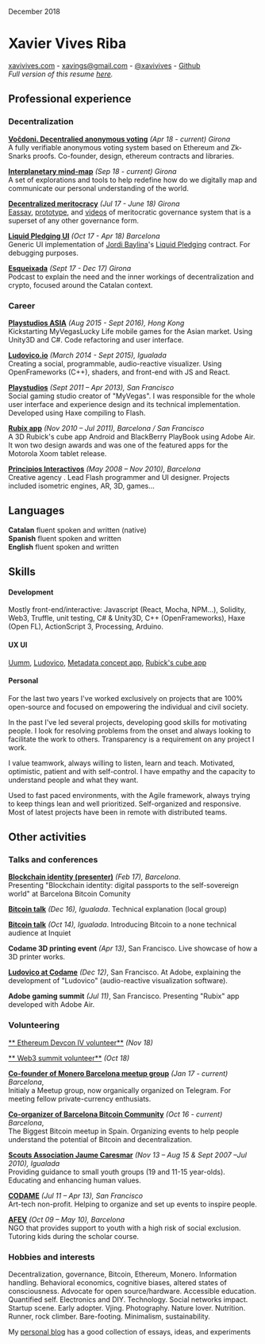 December 2018  
  
# Xavier Vives Riba
[xavivives.com](http://xavivives.com/index) - [xavings@gmail.com](mailto:xavings@gmail.com) - [@xavivives](https://twitter.com/xavivives) -  [Github](https://github.com/xavivives)  
 _Full version of this resume [here](https://github.com/xavivives/Blog/blob/master/Xavi%20Vives%20CV.md)._

## Professional experience

### Decentralization
**[Voĉdoni. Decentralied anonymous voting](http://vocdoni.io/)** _(Apr 18 - current) Girona_  
A fully verifiable anonymous voting system based on Ethereum and Zk-Snarks proofs.
Co-founder, design, ethereum contracts and libraries.

**[Interplanetary mind-map](https://github.com/interplanetarymindmap)** _(Sep 18 - current) Girona_  
A set of explorations and tools to help redefine how do we digitally map and communicate our personal understanding of the world.

**[Decentralized meritocracy](https://medium.com/@xavivives/broken-meritocracy-74c584f62b85)**  _(Jul 17 - June 18) Girona_  
[Eassay](https://medium.com/@xavivives/broken-meritocracy-74c584f62b85),  [prototype](https://github.com/uummProject), and [videos](https://www.youtube.com/watch?v=N_IetZIalAE&list=PL70j4NA4pngzG3H1lBu5pc8Wok_TD5ECf) of meritocratic governance system that is a superset of any other governance form. 

**[Liquid Pledging UI](https://github.com/Giveth/liquidpledging-ui)** _(Oct 17 - Apr 18) Barcelona_  
Generic UI implementation of [Jordi Baylina](https://github.com/jbaylina)'s [Liquid Pledging](https://github.com/Giveth/liquidpledging) contract. For debugging purposes.

**[Esqueixada](https://www.youtube.com/channel/UC9lV1Baas2UbkOzmOOBqmxw/videos?view_as=subscriber)**  _(Sept 17 - Dec 17) Girona_  
Podcast to explain the need and the inner workings of decentralization and crypto, focused around the Catalan context.


### Career
**[Playstudios ASIA](http://www.playstudios.asia/)**  _(Aug 2015 - Sept 2016), Hong Kong_  
Kickstarting MyVegasLucky Life mobile games for the Asian market.
Using Unity3D and C#. Code refactoring and user interface.

**[Ludovico.io](http://ludovico.io)** _(March 2014 - Sept 2015), Igualada_  
Creating a social, programmable, audio-reactive visualizer. Using OpenFrameworks (C++), shaders, and front-end with JS and React.

[**Playstudios**](http://playstudios.com/) _(Sept 2011 – Apr  2013), San Francisco_  
Social gaming studio creator of "MyVegas".
I was responsible for the whole user interface and experience design and its technical implementation. Developed using Haxe compiling to Flash.

**[Rubix app](https://vimeo.com/20520674)** _(Nov 2010 – Jul 2011), Barcelona / San Francisco_  
A 3D Rubick's cube app Android and BlackBerry PlayBook using Adobe Air. It won two design awards and was one of the featured apps for the Motorola Xoom tablet release.

**[Principios Interactivos](http://www.principiosactivos.com/)**
_(May 2008 – Nov 2010), Barcelona_  
Creative agency . Lead Flash programmer and UI designer. Projects included isometric engines, AR, 3D, games...

## Languages
**Catalan** fluent spoken and written (native)  
**Spanish** fluent spoken and written  
**English** fluent spoken and written  

## Skills
#### Development
Mostly front-end/interactive: Javascript (React, Mocha, NPM…), Solidity, Web3, Truffle, unit testing, C# & Unity3D, C++ (OpenFrameworks), Haxe (Open FL), ActionScript 3, Processing, Arduino.

#### UX UI
[Uumm](https://xavivives.github.io/Uumm/#projectId=0xcb3505cc27dc906855289efdc3e54ac5a8f1bcc7af32fdb9f1dfbce9b1b2acb8), [Ludovico](https://www.youtube.com/watch?v=eDI82fS5Kd8), [Metadata concept app](https://www.youtube.com/watch?v=vZOW3OdPNXA&index=5&list=UUoRJpJaBBiGYqKxzlUBRNfA&t=35s), [Rubick's cube app](https://www.youtube.com/watch?v=_q9hy9OXPuE)

#### Personal
For the last two years I've worked exclusively on projects that are 100% open-source and focused on empowering the individual and civil society.

In the past I've led several projects, developing good skills for motivating people. I look for resolving problems from the onset and always looking to facilitate the work to others. Transparency is a requirement on any project I work.

I value teamwork, always willing to listen, learn and teach. Motivated, optimistic, patient and with self-control. I have empathy and the capacity to understand people and what they want.

Used to fast paced environments, with the Agile framework, always trying to keep things lean and well prioritized. Self-organized and responsive. Most of latest projects have been in remote with distributed teams. 
## Other activities

### Talks and  conferences

[**Blockchain identity (presenter)**](https://www.meetup.com/bitcoin-barcelona/photos/27657050/#458731726)  _(Feb 17), Barcelona_.  
Presenting "Blockchain identity: digital passports to the self-sovereign world" at Barcelona Bitcoin Comunity

[**Bitcoin talk**](https://www.youtube.com/watch?v=tiR9ZREivQk) _(Dec 16), Igualada_. Technical explanation (local group)

[**Bitcoin talk**](https://www.instagram.com/p/ujItVFOB79/?taken-by=inquietlife) _(Oct 14), Igualada_. Introducing Bitcoin to a none technical audience at Inquiet
  
**Codame 3D printing event** _(Apr 13)_, San Francisco. Live showcase of how a 3D printer works.

[**Ludovico at Codame**](https://www.youtube.com/watch?v=2wgcQ1Y-iLs) _(Dec 12)_, San Francisco. At Adobe, explaining the development of "Ludovico" (audio-reactive visualization software).
  
**Adobe gaming summit** _(Jul 11)_, San Francisco. Presenting "Rubix" app developed with Adobe Air.

### Volunteering
[** Ethereum Devcon IV volunteer**](https://devcon4.ethereum.org/) _(Nov 18)_

[** Web3 summit volunteer**](https://2018.web3summit.com/) _(Oct 18)_

[**Co-founder of Monero Barcelona meetup group**](https://t.me/monerobarcelona) _(Jan 17 - current) Barcelona_,  
Initialy a Meetup group, now organically organized on Telegram. For meeting fellow private-currency enthusiats.

[**Co-organizer of Barcelona Bitcoin Community**](https://www.meetup.com/bitcoin-barcelona/) _(Oct 16 - current) Barcelona_,   
The Biggest Bitcoin meetup in Spain. Organizing events to help people understand the potential of Bitcoin and decentralization.

[**Scouts Association Jaume Caresmar**](http://cauigualada.cat/) _(Nov 13 – Aug 15 & Sept 2007 –Jul 2010), Igualada_  
Providing guidance to small youth groups (19 and 11-15 year-olds). Educating  and enhancing human values.
 
[**CODAME**](http://codame.com/) _(Jul 11 – Apr 13), San Francisco_  
Art-tech non-profit. Helping to organize and set up events to inspire people.

[**AFEV**](http://afev.org/) _(Oct 09 – May 10), Barcelona_  
NGO that provides support to youth with a high risk of social exclusion. Tutoring kids during the scholar course.

### Hobbies and interests
Decentralization, governance, Bitcoin, Ethereum, Monero. Information handling. Behavioral economics, cognitive biases, altered states of consciousness. Advocate for open source/hardware. Accessible education. Quantified self. Electronics and DIY. Technology. Social networks impact. Startup scene. Early adopter. Vjing. Photography. Nature lover. Nutrition. Runner, rock climber. Bare-footing. Minimalism, sustainability.

My [personal blog](http://xavivives.com/index)   has a good collection of essays, ideas, and experiments 